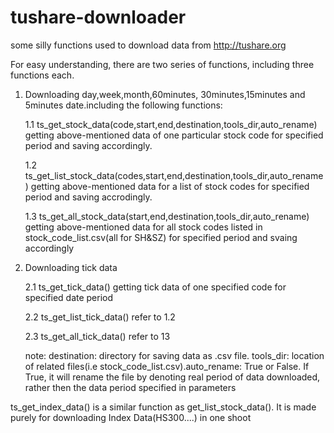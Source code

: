 # tushare-downloader
some silly functions used to download data from http://tushare.org

For easy understanding, there are two series of functions, including three functions each.

1. Downloading day,week,month,60minutes, 30minutes,15minutes and 5minutes date.including the following functions:

    1.1 ts_get_stock_data(code,start,end,destination,tools_dir,auto_rename)
        getting above-mentioned data of one particular stock code for specified period and saving accordingly.
        
    1.2 ts_get_list_stock_data(codes,start,end,destination,tools_dir,auto_rename)
        getting above-mentioned data for a list of stock codes for specified period and saving accrodingly.
        
    1.3 ts_get_all_stock_data(start,end,destination,tools_dir,auto_rename) 
        getting above-mentioned data for all stock codes listed in stock_code_list.csv(all for SH&SZ) for specified period and svaing accordingly

2. Downloading tick data

    2.1 ts_get_tick_data()
        getting tick data of one specified code for specified date period
        
    2.2 ts_get_list_tick_data()
        refer to 1.2
        
    2.3 ts_get_all_tick_data() 
        refer to 13
        
    note: destination: directory for saving data as .csv file. tools_dir: location of related files(i.e stock_code_list.csv).auto_rename: True or False. If True, it will rename the file by denoting real period of data downloaded, rather then the data period specified in parameters

ts_get_index_data() is a similar function as get_list_stock_data(). It is made purely for downloading Index Data(HS300....) in one shoot


